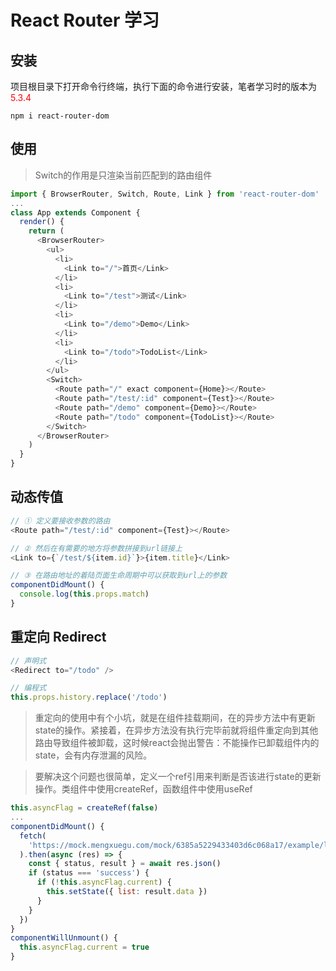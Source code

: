 # React Router 学习

## 安装
项目根目录下打开命令行终端，执行下面的命令进行安装，笔者学习时的版本为<font color=red>5.3.4</font>
```
npm i react-router-dom
```

## 使用
> Switch的作用是只渲染当前匹配到的路由组件
```js
import { BrowserRouter, Switch, Route, Link } from 'react-router-dom'
...
class App extends Component {
  render() {
    return (
      <BrowserRouter>
        <ul>
          <li>
            <Link to="/">首页</Link>
          </li>
          <li>
            <Link to="/test">测试</Link>
          </li>
          <li>
            <Link to="/demo">Demo</Link>
          </li>
          <li>
            <Link to="/todo">TodoList</Link>
          </li>
        </ul>
        <Switch>
          <Route path="/" exact component={Home}></Route>
          <Route path="/test/:id" component={Test}></Route>
          <Route path="/demo" component={Demo}></Route>
          <Route path="/todo" component={TodoList}></Route>
        </Switch>
      </BrowserRouter>
    )
  }
}
```

## 动态传值
```js
// ① 定义要接收参数的路由
<Route path="/test/:id" component={Test}></Route>

// ② 然后在有需要的地方将参数拼接到url链接上
<Link to={`/test/${item.id}`}>{item.title}</Link>

// ③ 在路由地址的着陆页面生命周期中可以获取到url上的参数
componentDidMount() {
  console.log(this.props.match)
}
```

## 重定向 Redirect
```js
// 声明式
<Redirect to="/todo" />

// 编程式
this.props.history.replace('/todo')
```

> 重定向的使用中有个小坑，就是在组件挂载期间，在的异步方法中有更新state的操作。紧接着，在异步方法没有执行完毕前就将组件重定向到其他路由导致组件被卸载，这时候react会抛出警告：不能操作已卸载组件内的state，会有内存泄漏的风险。

> 要解决这个问题也很简单，定义一个ref引用来判断是否该进行state的更新操作。类组件中使用createRef，函数组件中使用useRef
```js
this.asyncFlag = createRef(false)
...
componentDidMount() {
  fetch(
    'https://mock.mengxuegu.com/mock/6385a5229433403d6c068a17/example/list'
  ).then(async (res) => {
    const { status, result } = await res.json()
    if (status === 'success') {
      if (!this.asyncFlag.current) {
        this.setState({ list: result.data })
      }
    }
  })
}
componentWillUnmount() {
  this.asyncFlag.current = true
}
```
